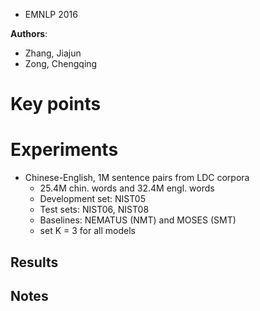 * EMNLP 2016

**Authors**:
* Zhang, Jiajun
* Zong, Chengqing

# Key points


# Experiments
* Chinese-English, 1M sentence pairs from LDC corpora
    * 25.4M chin. words and 32.4M engl. words
    * Development set: NIST05
    * Test sets: NIST06, NIST08
    * Baselines: NEMATUS (NMT) and MOSES (SMT)
    * set K = 3 for all models

## Results


## Notes
